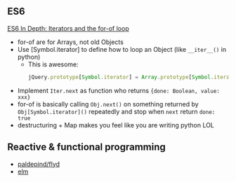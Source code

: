 ## ES6
[ES6 In Depth: Iterators and the for-of loop](https://hacks.mozilla.org/2015/04/es6-in-depth-iterators-and-the-for-of-loop/)

* for-of are for Arrays, not old Objects
* Use [Symbol.iterator] to define how to loop an Object (like `__iter__()` in python)
  * This is awesome:
    ```javascript
    jQuery.prototype[Symbol.iterator] = Array.prototype[Symbol.iterator];
    ```
* Implement `Iter.next` as function who returns `{done: Boolean, value: xxx}`
* for-of is basically calling `Obj.next()` on something returned by `Obj[Symbol.iterator]()` repeatedly and stop when `next` return `done: true`
* destructuring + Map makes you feel like you are writing python LOL


## Reactive & functional programming
* [paldepind/flyd](https://github.com/paldepind/flyd)
* [elm](http://elm-lang.org/Learn.elm)